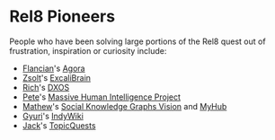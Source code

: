 # Rel8 Pioneers

People who have been solving large portions of the Rel8 quest out of frustration, inspiration or curiosity include:

- [Flancian](https://bra.in/9jgm92)'s [Agora](https://anagora.org/)
- [Zsolt](https://bra.in/2joNZY)'s [ExcaliBrain](https://github.com/zsviczian/excalibrain) 
- [Rich](https://bra.in/2jXz4y)'s [DXOS](https://dxos.org/)
- [Pete](https://bra.in/3pR7Kx)'s [Massive Human Intelligence Project](https://massivehumanintelligence.org/)
- [Mathew](https://bra.in/4vADX3)'s [Social Knowledge Graphs Vision](https://mathewlowry.medium.com/from-personal-to-social-knowledge-graphs-a-vision-statement-draft-fc86ef4f7022) and [MyHub](https://myhub.ai/)
- [Gyuri](https://bra.in/5qwLxJ)'s [IndyWiki](https://devpost.com/software/indywiki)
- [Jack](https://bra.in/9qz56p)'s [TopicQuests](http://www.topicquests.org/)
